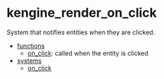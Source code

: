 # kengine_render_on_click

System that notifies entities when they are clicked.

* [functions](functions)
	* [on_click](functions/on_click.md): called when the entity is clicked
* [systems](systems)
	* [on_click](systems/system.md)